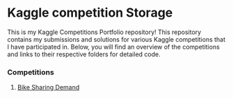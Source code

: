 # Kaggle competition Storage

This is my Kaggle Competitions Portfolio repository! This repository contains my submissions and solutions for various Kaggle competitions that I have participated in. Below, you will find an overview of the competitions and links to their respective folders for detailed code.

### Competitions

1. [Bike Sharing Demand](https://github.com/Bonniecoleman/Kaggle_competition/tree/main/Bike%20Sharing%20Demand)
